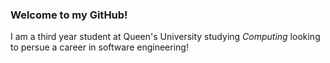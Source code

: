 ### Welcome to my GitHub!

I am a third year student at Queen's University studying *Computing* looking to persue a career in software engineering!
